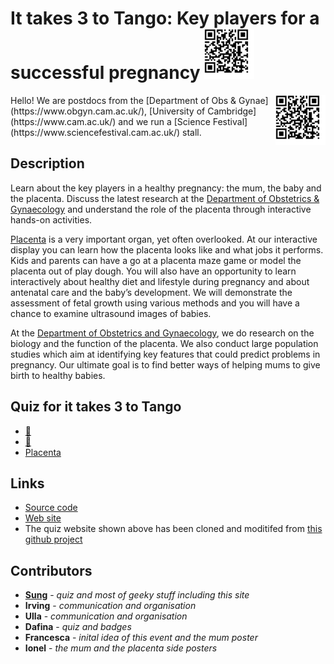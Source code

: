 # It takes 3 to Tango: Key players for a successful pregnancy ![](img/qrplot.png)
<img align="right" src="img/qrplot.png">
Hello! 
We are postdocs from the [Department of Obs & Gynae](https://www.obgyn.cam.ac.uk/), [University of Cambridge](https://www.cam.ac.uk/) and we run a [Science Festival](https://www.sciencefestival.cam.ac.uk/) stall.

## Description
Learn about the key players in a healthy pregnancy: the mum, the baby and the placenta. Discuss the latest research at the [Department of Obstetrics & Gynaecology](https://www.obgyn.cam.ac.uk/) and understand the role of the placenta through interactive hands-on activities.

[Placenta](https://en.wikipedia.org/wiki/Placenta) is a very important organ, yet often overlooked. At our interactive display you can learn how the placenta looks like and what jobs it performs. Kids and parents can have a go at a placenta maze game or model the placenta out of play dough. You will also have an opportunity to learn interactively about healthy diet and lifestyle during pregnancy and about antenatal care and the baby’s development. We will demonstrate the assessment of fetal growth using various methods and you will have a chance to examine ultrasound images of babies.

At the [Department of Obstetrics and Gynaecology](https://www.obgyn.cam.ac.uk/), we do research on the biology and the function of the placenta. We also conduct large population studies which aim at identifying key features that could predict problems in pregnancy. Our ultimate goal is to find better ways of helping mums to give birth to healthy babies.

## Quiz for **it takes 3 to Tango** 
* [:woman:](https://sung.github.io/CamObsGynCSF2020/pregnancy_myth.html)
* [:baby:](https://sung.github.io/CamObsGynCSF2020/baby_scan.html)
* [Placenta]()

## Links 
* [Source code](https://github.com/sung/CamObsGynCSF2020)
* [Web site](https://sung.github.io/CamObsGynCSF2020)
* The quiz website shown above has been cloned and moditifed from [this github project](https://github.com/UrbanInstitute/barriers-homeownership-quiz)

## Contributors
* **[Sung](https://sung.github.io)** - *quiz and most of geeky stuff including this site* 
* **Irving** - *communication and organisation*
* **Ulla** - *communication and organisation*
* **Dafina** - *quiz and badges*
* **Francesca** - *inital idea of this event and the mum poster*
* **Ionel** - *the mum and the placenta side posters*
